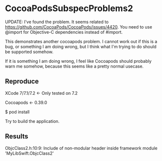 # CocoaPodsSubspecProblems2

UPDATE: I've found the problem. It seems related to https://github.com/CocoaPods/CocoaPods/issues/4420. You need to use @import for Objective-C dependencies instead of #import.

This demonstrates another cocoapods problem. I cannot work  out if this is a bug, or something I am doing wrong, but I think what I'm trying to do should be supported somehow.

If it is something I am doing wrong, I feel like Cocoapods should probably warn me somehow, because this seems like a pretty normal usecase.

## Reproduce

XCode 7/7.1/7.2 <- Only tested on 7.2

Cocoapods <- 0.39.0

$ pod install

Try to build the application.

## Results
ObjcClass2.h:10:9: Include of non-modular header inside framework module 'MyLibSwift.ObjcClass2'
